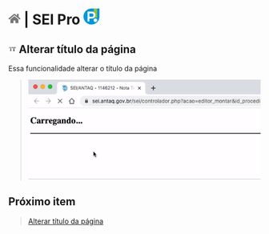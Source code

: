 # [![Home](../img/home.png)](../) |  SEI Pro ![Icone](../img/icon-32.png)

## ![SEI Pro Título da página](../img/icon-titulopagina.png) Alterar título da página

Essa funcionalidade alterar o título da página 

> ![Tela Estilo de Tabelas](../img/tela-titulopagina.gif) 

## Próximo item

> [Alterar título da página](./pages/TITULOPAGINA.md)
